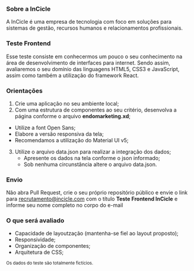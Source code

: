 ### Sobre a InCicle

A InCicle é uma empresa de tecnologia com foco em soluções para sistemas de gestão, recursos humanos e relacionamentos profissionais.

### Teste Frontend
Esse teste consiste em conhecermos um pouco o seu conhecimento na área de desenvolvimento de interfaces para internet. Sendo assim, avaliaremos o seu domínio das linguagens HTML5, CSS3 e JavaScript, assim como também a utilização do framework React. 

### Orientações
1. Crie uma aplicação no seu ambiente local;
2. Com uma estrutura de componentes ao seu critério, desenvolva a página conforme o arquivo **endomarketing.xd**;
  * Utilize a font Open Sans;
  * Elabore a versão responsiva da tela;
  * Recomendamos a utilização do Material UI v5;
3. Utilize o arquivo data.json para realizar a integração dos dados;
   * Apresente os dados na tela conforme o json informado;
   * Sob nenhuma circunstância altere o arquivo data.json.

### Envio
Não abra Pull Request, crie o seu próprio repositório público e envie o link para <recrutamento@incicle.com> com o título **Teste Frontend InCicle** e informe seu nome completo no corpo do e-mail

### O que será avaliado
  * Capacidade de layoutzação (mantenha-se fiel ao layout proposto);
  * Responsividade;
  * Organização de componentes;
  * Arquitetura de CSS;

<sub>Os dados do teste são totalmente fictícios.</sub>

